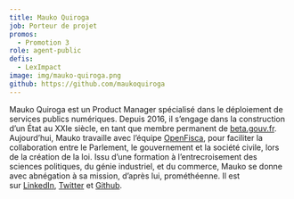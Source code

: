 ```yaml
---
title: Mauko Quiroga
job: Porteur de projet
promos:
  - Promotion 3
role: agent-public
defis:
  - LexImpact
image: img/mauko-quiroga.png
github: https://github.com/maukoquiroga
---
```


Mauko Quiroga est un Product Manager spécialisé dans le déploiement de services publics numériques. Depuis 2016, il s’engage dans la construction d’un État au XXIe siècle, en tant que membre permanent de [beta.gouv.fr](http://beta.gouv.fr/). Aujourd’hui, Mauko travaille avec l’équipe [OpenFisca](https://openfisca.org/fr/), pour faciliter la collaboration entre le Parlement, le gouvernement et la société civile, lors de la création de la loi. Issu d’une formation à l’entrecroisement des sciences politiques, du génie industriel, et du commerce, Mauko se donne avec abnégation à sa mission, d’après lui, prométhéenne. Il est sur [LinkedIn](https://www.linkedin.com/in/maukoquiroga/), [Twitter](https://twitter.com/maukoquiroga) et [Github](https://github.com/maukoquiroga).
